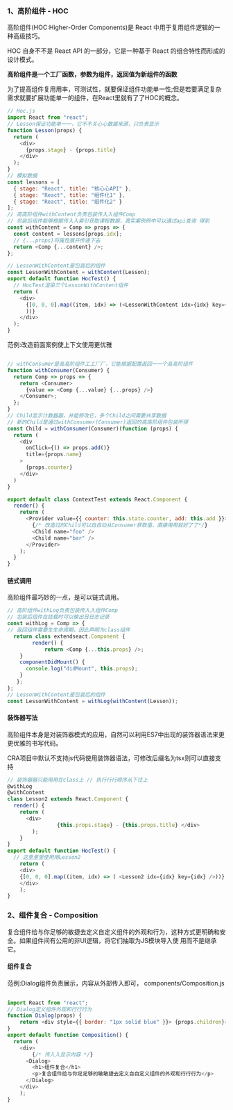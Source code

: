 ### 1、⾼阶组件 - HOC

高阶组件(HOC:Higher-Order Components)是 React 中⽤于复⽤组件逻辑的一种⾼级技巧。

HOC 自身不不是 React API 的一部分，它是一种基于 React 的组合特性而形成的设计模式。

**⾼阶组件是一个⼯厂函数，参数为组件，返回值为新组件的函数**

为了提⾼组件复⽤用率，可测试性，就要保证组件功能单⼀性;但是若要满足复杂需求就要扩展功能单⼀的组件，在React⾥就有了了HOC的概念。

```js
// Hoc.js
import React from "react";
// Lesson保证功能单⼀一，它不不关⼼心数据来源，只负责显示 
function Lesson(props) {
  return (
    <div>
      {props.stage} - {props.title}
    </div>
  );
}
// 模拟数据
const lessons = [
  { stage: "React", title: "核⼼心API" },
  { stage: "React", title: "组件化1" },
  { stage: "React", title: "组件化2" }
];
// ⾼高阶组件withContent负责包装传⼊入组件Comp
// 包装后组件能够根据传⼊入索引获取课程数据，真实案例例中可以通过api查询 得到
const withContent = Comp => props => {
  const content = lessons[props.idx];
  // {...props}将属性展开传递下去
  return <Comp {...content} />;
};

// LessonWithContent是包装后的组件
const LessonWithContent = withContent(Lesson);
export default function HocTest() {
  // HocTest渲染三个LessonWithContent组件 
  return (
    <div>
      {[0, 0, 0].map((item, idx) => (<LessonWithContent idx={idx} key={idx} />
      ))}
    </div>
  );
}
```

范例:改造前面案例使上下文使⽤更优雅

```js

// withConsumer是⾼高阶组件⼯工⼚厂，它能根据配置返回⼀一个⾼高阶组件 
function withConsumer(Consumer) {
  return Comp => props => {
    return <Consumer>
      {value => <Comp {...value} {...props} />}
    </Consumer>;
  };
}
// Child显示计数器器，并能修改它，多个Child之间需要共享数据
// 新的Child是通过withConsumer(Consumer)返回的⾼高阶组件包装所得 
const Child = withConsumer(Consumer)(function (props) {
  return (
    <div 
      onClick={() => props.add()} 
      title={props.name}
    >
      {props.counter}
    </div>
  )
}

export default class ContextTest extends React.Component {
  render() {
    return (
      <Provider value={{ counter: this.state.counter, add: this.add }}>
        {/* 改造过的Child可以⾃自动从Consumer获取值，直接⽤用就好了了*/}
        <Child name="foo" />
        <Child name="bar" />
      </Provider>
    );
  }
}
```

#### 链式调⽤

⾼阶组件最巧妙的⼀点，是可以链式调⽤。

```js
// ⾼阶组件withLog负责包装传⼊入组件Comp 
// 包装后组件在挂载时可以输出⽇日志记录 
const withLog = Comp => {
// 返回组件需要⽣生命周期，因此声明为class组件 
  return class extendseact.Component {
		render() {
			return <Comp {...this.props} />;
    }
    componentDidMount() {
      console.log("didMount", this.props);
    }
   };
};
// LessonWithContent是包装后的组件
const LessonWithContent = withLog(withContent(Lesson));
```

#### 装饰器写法

高阶组件本身是对装饰器模式的应用，⾃然可以利用ES7中出现的装饰器语法来更更优雅的书写代码。

CRA项目中默认不支持js代码使⽤装饰器语法，可修改后缀名为tsx则可以直接⽀持

```js
// 装饰器器只能⽤用在class上 // 执⾏行行顺序从下往上 
@withLog
@withContent
class Lesson2 extends React.Component { 
  render() {
    return (
      <div>
				{this.props.stage} - {this.props.title} </div>
		);
	}
}
export default function HocTest() { 
  // 这⾥里里使⽤用Lesson2
	return (
    <div>
    {[0, 0, 0].map((item, idx) => ( <Lesson2 idx={idx} key={idx} />))}
    </div>
	);
}
```

### 2、组件复合 - Composition

复合组件给与你足够的敏捷去定义⾃定义组件的外观和行为，这种方式更明确和安全。如果组件间有公用的非UI逻辑，将它们抽取为JS模块导⼊使 ⽤而不是继承它。

#### 组件复合

范例:Dialog组件负责展示，内容从外部传入即可， components/Composition.js

```js
 
import React from "react";
// Dialog定义组件外观和⾏行行为 
function Dialog(props) {
	return <div style={{ border: "1px solid blue" }}> {props.children}</div>;
}
export default function Composition() {
  return (
    <div>
   	 	{/* 传⼊入显示内容 */} 
      <Dialog>
        <h1>组件复合</h1>
        <p>复合组件给与你⾜足够的敏敏捷去定义⾃自定义组件的外观和⾏行行为</p>
      </Dialog>
    </div>
	);
}
```

